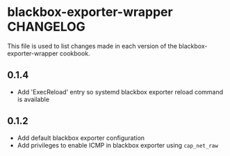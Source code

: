 # blackbox-exporter-wrapper CHANGELOG

This file is used to list changes made in each version of the blackbox-exporter-wrapper cookbook.

## 0.1.4
- Add 'ExecReload' entry so systemd blackbox exporter reload command is available

## 0.1.2
- Add default blackbox exporter configuration
- Add privileges to enable ICMP in blackbox exporter using `cap_net_raw`
